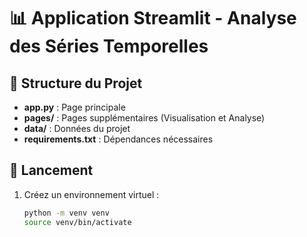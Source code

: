 # 📊 Application Streamlit - Analyse des Séries Temporelles

## 📁 Structure du Projet
- **app.py** : Page principale
- **pages/** : Pages supplémentaires (Visualisation et Analyse)
- **data/** : Données du projet
- **requirements.txt** : Dépendances nécessaires

## 🚀 Lancement
1. Créez un environnement virtuel :
   ```bash
   python -m venv venv
   source venv/bin/activate

